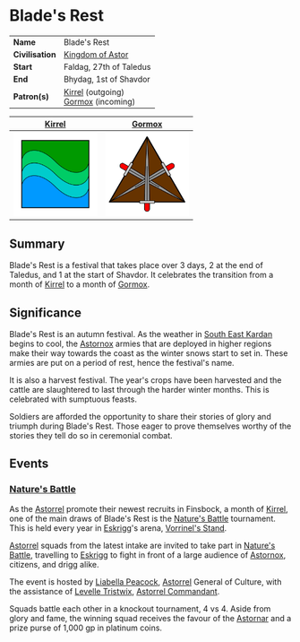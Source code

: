 # Blade's Rest

|||
| --- | --- |
| **Name** | Blade's Rest | festival.1
| **Civilisation** | [Kingdom of Astor](../civilisations/kingdom-of-astor/kingdom-of-astor.md) |
| **Start** | Faldag, 27th of Taledus |
| **End** | Bhydag, 1st of Shavdor |
| **Patron(s)** | [Kirrel](../gods/deities/kirrel.md) (outgoing)<br />[Gormox](../gods/deities/gormox.md) (incoming) |

| [Kirrel](../gods/deities/kirrel.md) | [Gormox](../gods/deities/gormox.md) |
|:---:|:---:|
| <img src="https://raw.githubusercontent.com/jesskelsall/astarus-images/main/symbols/527b4be9705967bf.png" height="150" /> | <img src="https://raw.githubusercontent.com/jesskelsall/astarus-images/main/symbols/ea264dc092b05d09.png" height="150" /> |

## Summary

Blade's Rest is a festival that takes place over 3 days, 2 at the end of Taledus, and 1 at the start of Shavdor. It celebrates the transition from a month of [Kirrel](../gods/deities/kirrel.md) to a month of [Gormox](../gods/deities/gormox.md).

## Significance

Blade's Rest is an autumn festival. As the weather in [South East Kardan](../places/regions/south-east-kardan.md) begins to cool, the [Astornox](../organisations/astornox/astornox.md) armies that are deployed in higher regions make their way towards the coast as the winter snows start to set in. These armies are put on a period of rest, hence the festival's name.

It is also a harvest festival. The year's crops have been harvested and the cattle are slaughtered to last through the harder winter months. This is celebrated with sumptuous feasts.

Soldiers are afforded the opportunity to share their stories of glory and triumph during Blade's Rest. Those eager to prove themselves worthy of the stories they tell do so in ceremonial combat.

## Events

### [Nature's Battle](../mechanics/roleplay/natures-battle.md)

As the [Astorrel](../organisations/astorrel/astorrel.md) promote their newest recruits in Finsbock, a month of [Kirrel](../gods/deities/kirrel.md), one of the main draws of Blade's Rest is the [Nature's Battle](../mechanics/roleplay/natures-battle.md) tournament. This is held every year in [Eskrigg](../places/cities/eskrigg.md)'s arena, [Vorrinel's Stand](../places/buildings/vorrinels-stand.md).

[Astorrel](../organisations/astorrel/astorrel.md) squads from the latest intake are invited to take part in [Nature's Battle](../mechanics/roleplay/natures-battle.md), travelling to [Eskrigg](../places/cities/eskrigg.md) to fight in front of a large audience of [Astornox](../organisations/astornox/astornox.md), citizens, and drigg alike.

The event is hosted by [Liabella Peacock](../characters/liabella-peacock.md), [Astorrel](../organisations/astorrel/astorrel.md) General of Culture, with the assistance of [Levelle Tristwix](../characters/levelle-tristwix.md), [Astorrel Commandant](../organisations/astorrel/ranks/astorrel-commandant.md).

Squads battle each other in a knockout tournament, 4 vs 4. Aside from glory and fame, the winning squad receives the favour of the [Astornar](../organisations/astornar.md) and a prize purse of 1,000 gp in platinum coins.
